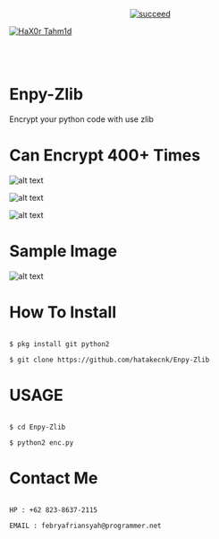 <p align="center">
<a href="#"><img title="succeed" src="https://img.shields.io/badge/deobfuscating-succeed-green?colorB=%23017e40&style=for-the-badge"></a>
</p>
<p align="left">
<a href="https://github.com/hax0rtahm1d"><img title="HaX0r Tahm1d" src="https://img.shields.io/badge/By-HaX0r%20Tahm1d-blue?style=for-the-badge&logo=github"></a>
</p>
<br/><br/>

# Enpy-Zlib
Encrypt your python code with use zlib

# Can Encrypt 400+ Times

![alt text](https://img.shields.io/badge/Coded-xNot_Found-blue.svg)

![alt text](https://img.shields.io/badge/Size-736KB-yellow.svg)

![alt text](https://img.shields.io/badge/Python-2.7-green.svg)

# Sample Image

![alt text](https://raw.githubusercontent.com/hatakecnk/img/master/IMG_20191011_180926.jpg)

# How To Install

```

$ pkg install git python2

$ git clone https://github.com/hatakecnk/Enpy-Zlib

```

# USAGE

```

$ cd Enpy-Zlib

$ python2 enc.py

```

# Contact Me

```

HP : +62 823-8637-2115

EMAIL : febryafriansyah@programmer.net

```
